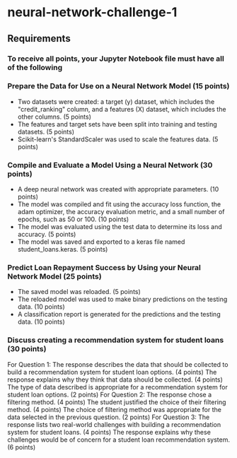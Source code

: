 # neural-network-challenge-1

## Requirements

### To receive all points, your Jupyter Notebook file must have all of the following

### Prepare the Data for Use on a Neural Network Model (15 points)

- Two datasets were created: a target (y) dataset, which includes the "credit_ranking" column, and a features (X) dataset, which includes the other columns. (5 points)
- The features and target sets have been split into training and testing datasets. (5 points)
- Scikit-learn's StandardScaler was used to scale the features data. (5 points)

### Compile and Evaluate a Model Using a Neural Network (30 points)

- A deep neural network was created with appropriate parameters. (10 points)
- The model was compiled and fit using the accuracy loss function, the adam optimizer, the accuracy evaluation metric, and a small number of epochs, such as 50 or 100. (10 points)
- The model was evaluated using the test data to determine its loss and accuracy. (5 points)
- The model was saved and exported to a keras file named student_loans.keras. (5 points)

### Predict Loan Repayment Success by Using your Neural Network Model (25 points)

- The saved model was reloaded. (5 points)
- The reloaded model was used to make binary predictions on the testing data. (10 points)
- A classification report is generated for the predictions and the testing data. (10 points)

### Discuss creating a recommendation system for student loans (30 points)

For Question 1:
The response describes the data that should be collected to build a recommendation system for student loan options. (4 points)
The response explains why they think that data should be collected. (4 points)
The type of data described is appropriate for a recommendation system for student loan options. (2 points)
For Question 2:
The response chose a filtering method. (4 points)
The student justified the choice of their filtering method. (4 points)
The choice of filtering method was appropriate for the data selected in the previous question. (2 points)
For Question 3:
The response lists two real-world challenges with building a recommendation system for student loans. (4 points)
The response explains why these challenges would be of concern for a student loan recommendation system. (6 points)